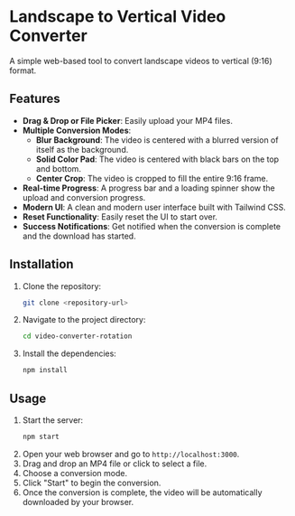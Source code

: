 # Landscape to Vertical Video Converter

A simple web-based tool to convert landscape videos to vertical (9:16) format.

## Features

*   **Drag & Drop or File Picker**: Easily upload your MP4 files.
*   **Multiple Conversion Modes**:
    *   **Blur Background**: The video is centered with a blurred version of itself as the background.
    *   **Solid Color Pad**: The video is centered with black bars on the top and bottom.
    *   **Center Crop**: The video is cropped to fill the entire 9:16 frame.
*   **Real-time Progress**: A progress bar and a loading spinner show the upload and conversion progress.
*   **Modern UI**: A clean and modern user interface built with Tailwind CSS.
*   **Reset Functionality**: Easily reset the UI to start over.
*   **Success Notifications**: Get notified when the conversion is complete and the download has started.

## Installation

1.  Clone the repository:
    ```bash
    git clone <repository-url>
    ```
2.  Navigate to the project directory:
    ```bash
    cd video-converter-rotation
    ```
3.  Install the dependencies:
    ```bash
    npm install
    ```

## Usage

1.  Start the server:
    ```bash
    npm start
    ```
2.  Open your web browser and go to `http://localhost:3000`.
3.  Drag and drop an MP4 file or click to select a file.
4.  Choose a conversion mode.
5.  Click "Start" to begin the conversion.
6.  Once the conversion is complete, the video will be automatically downloaded by your browser.
